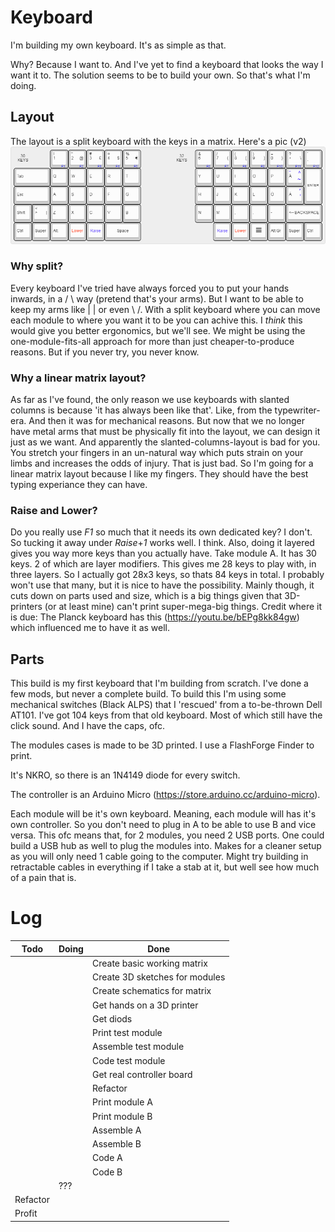 # Keyboard
I'm building my own keyboard.
It's as simple as that.

Why? Because I want to. And I've yet to find a keyboard that looks the way I want it to. The solution seems to be to build your own. So that's what I'm doing.

## Layout
The layout is a split keyboard with the keys in a matrix. Here's a pic (v2)
![layout](https://github.com/qwelyt/Keyboard/blob/master/Design/Layout/keyboard-layout.png)

### Why split?
Every keyboard I've tried have always forced you to put your hands inwards, in a / \ way (pretend that's your arms). But I want to be able to keep my arms like | | or even \ /. With a split keyboard where you can move each module to where you want it to be you can achive this. I *think* this would give you better ergonomics, but we'll see. We might be using the one-module-fits-all approach for more than just cheaper-to-produce reasons. But if you never try, you never know.

### Why a linear matrix layout?
As far as I've found, the only reason we use keyboards with slanted columns is because 'it has always been like that'. Like, from the typewriter-era. And then it was for mechanical reasons. But now that we no longer have metal arms that must be physically fit into the layout, we can design it just as we want. And apparently the slanted-columns-layout is bad for you. You stretch your fingers in an un-natural way which puts strain on your limbs and increases the odds of injury.
That is just bad. So I'm going for a linear matrix layout because I like my fingers. They should have the best typing experiance they can have.

### Raise and Lower?
Do you really use *F1* so much that it needs its own dedicated key? I don't. So tucking it away under *Raise*+*1* works well. I think. Also, doing it layered gives you way more keys than you actually have. Take module A. It has 30 keys. 2 of which are layer modifiers. This gives me 28 keys to play with, in three layers. So I actually got 28x3 keys, so thats 84 keys in total. I probably won't use that many, but it is nice to have the possibility. Mainly though, it cuts down on parts used and size, which is a big things given that 3D-printers (or at least mine) can't print super-mega-big things. 
Credit where it is due: The Planck keyboard has this (https://youtu.be/bEPg8kk84gw) which influenced me to have it as well.

## Parts
This build is my first keyboard that I'm building from scratch. I've done a few mods, but never a complete build.
To build this I'm using some mechanical switches (Black ALPS) that I 'rescued' from a to-be-thrown Dell AT101. I've got 104 keys from that old keyboard. Most of which still have the click sound. And I have the caps, ofc.

The modules cases is made to be 3D printed. I use a FlashForge Finder to print.

It's NKRO, so there is an 1N4149 diode for every switch.

The controller is an Arduino Micro (https://store.arduino.cc/arduino-micro).

Each module will be it's own keyboard. Meaning, each module will has it's own controller. So you don't need to plug in A to be able to use B and vice versa. This ofc means that, for 2 modules, you need 2 USB ports. One could build a USB hub as well to plug the modules into. Makes for a cleaner setup as you will only need 1 cable going to the computer. Might try building in retractable cables in everything if I take a stab at it, but well see how much of a pain that is.

# Log
| Todo | Doing | Done |
|------|-------|------|
||| Create basic working matrix |
||| Create 3D sketches for modules |
|||Create schematics for matrix |
|||Get hands on a 3D printer|
||| Get diods |
||| Print test module |
||| Assemble test module |
||| Code test module |
||| Get real controller board |
||| Refactor |
||| Print module A |
||| Print module B |
||| Assemble A |
||| Assemble B |
||| Code A |
||| Code B |
|| ??? || 
| Refactor|||
| Profit|||

